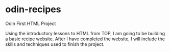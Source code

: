 # odin-recipes
Odin First HTML Project

Using the introductory lessons to HTML from TOP, I am going to be building a basic recipe website. After I have completed the website, I will include the skills and techniques used to finish the project.